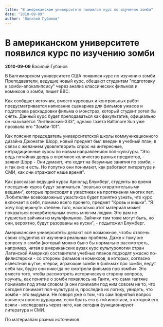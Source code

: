 ```yaml
---
title: "В американском университете появился курс по изучению зомби"
date: "2010-09-09"
author: "Василий Губанов"
---
```


# В американском университете появился курс по изучению зомби

**2010-09-09** Василий Губанов

В Балтиморском университете США появился курс по изучению зомби. Преподаватели, ведущие новый курс, обещают студентам "подготовку к зомби-апокалипсису" через анализ классических фильмов и комиксов о зомби, пишет ВВС.

Как сообщает источник, вместо курсовых и контрольных работ предусматривается написание сценариев для фильмов ужасов и подготовка раскадровки фильма о монстрах, который студент хотел бы снять. Данный курс будет преподаваться как факультатив, официально он называется "Английский-333", однако газета Baltimore Sun уже прозвала его "Зомби-101".

Как пояснил председатель университетской школы коммуникационного дизайна Джонатан Шорр, новый предмет был введен в учебный план, в связи с желанием удовлетворить спрос на интересные, нетрадиционные курсы по новым направлениям поп-культуры. "Это ведь потайная дверь в огромное количество разных предметов, - заявил Шорр - Они думают, что ходят на безумные занятия по зомби, - и так оно и есть. Но попутно они понимают, как работают литература и СМИ, как они отражают наше время".

Как рассказал ведущий курса Арнольд Блумберг, студенты во время посещения курса будут заниматься "реально отвратительными вещами", которые происходят в ужастиках на протяжении многих лет. Любителям всевозможных ужастиков будет приятно узнать, что курс включает в себя, помимо всего прочего, предмет "Кровь и кишки". "Я хочу подчеркнуть степень того, насколько этот материал может показаться оскорбительным очень многим людям. Это вам не пушистые зайчики из мультфильмов. Зайчики там тоже могут быть, но они, вероятно, будут разорваны на куски", - подытожил Блумберг.

Американские университеты делают всё возможное, чтобы отвлечь своих студентов от изучения реальных проблем. Даже к тому же вопросу о зомби (который можно было бы нормально рассмотреть, например, читая в американских вузах курс культурологии стран Латинской Америки) составители учебных планов подходят ужасно по-филистерски - со стороны фильмов и комиксов, в которых, согласно известной шутке, «герои, играющие зомби в фильмах про зомби, ведут себя так, будто они никогда не смотрели фильмов про зомби». Это вместо того, чтобы рассмотреть историческую сторону вопроса, изучить, как понятие о зомби появилось на Гаити, что сами гаитяне понимали под этим словом (а они понимали под ним совсем не то, что сегодня понимает поп-культура) и, проследив их логику, увидеть, что зомби - это выдумки. Не говоря уже о том, что сам поднятый вопрос является просто дурацким, если брать его в той ипостаси, в которой его взяли - исследовать через него, как сегодня функционируют литература и СМИ.

По материалам разных источников